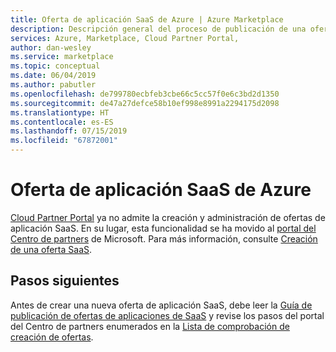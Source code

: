```yaml
---
title: Oferta de aplicación SaaS de Azure | Azure Marketplace
description: Descripción general del proceso de publicación de una oferta de aplicación SaaS de Azure en Azure Marketplace.
services: Azure, Marketplace, Cloud Partner Portal,
author: dan-wesley
ms.service: marketplace
ms.topic: conceptual
ms.date: 06/04/2019
ms.author: pabutler
ms.openlocfilehash: de799780ecbfeb3cbe66c5cc57f0e6c3bd2d1350
ms.sourcegitcommit: de47a27defce58b10ef998e8991a2294175d2098
ms.translationtype: HT
ms.contentlocale: es-ES
ms.lasthandoff: 07/15/2019
ms.locfileid: "67872001"
---
```

# <a name="azure-saas-application-offer"></a>Oferta de aplicación SaaS de Azure

[Cloud Partner Portal](https://cloudpartner.azure.com/) ya no admite la creación y administración de ofertas de aplicación SaaS.  En su lugar, esta funcionalidad se ha movido al [portal del Centro de partners](https://partner.microsoft.com/pcv/) de Microsoft.  Para más información, consulte [Creación de una oferta SaaS](../../partner-center-portal/create-new-saas-offer.md). 


## <a name="next-steps"></a>Pasos siguientes

Antes de crear una nueva oferta de aplicación SaaS, debe leer la [Guía de publicación de ofertas de aplicaciones de SaaS](../../marketplace-saas-applications-technical-publishing-guide.md) y revise los pasos del portal del Centro de partners enumerados en la [Lista de comprobación de creación de ofertas](../../partner-center-portal/offer-creation-checklist.md). 
